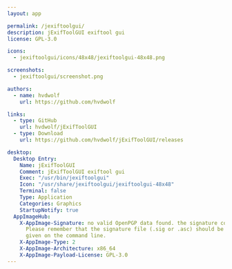 ```yaml
---
layout: app

permalink: /jexiftoolgui/
description: jExifToolGUI exiftool gui
license: GPL-3.0

icons:
  - jexiftoolgui/icons/48x48/jexiftoolgui-48x48.png

screenshots:
  - jexiftoolgui/screenshot.png

authors:
  - name: hvdwolf
    url: https://github.com/hvdwolf

links:
  - type: GitHub
    url: hvdwolf/jExifToolGUI
  - type: Download
    url: https://github.com/hvdwolf/jExifToolGUI/releases

desktop:
  Desktop Entry:
    Name: jExifToolGUI
    Comment: jExifToolGUI exiftool gui
    Exec: "/usr/bin/jexiftoolgui"
    Icon: "/usr/share/jexiftoolgui/jexiftoolgui-48x48"
    Terminal: false
    Type: Application
    Categories: Graphics
    StartupNotify: true
  AppImageHub:
    X-AppImage-Signature: no valid OpenPGP data found. the signature could not be verified.
      Please remember that the signature file (.sig or .asc) should be the first file
      given on the command line.
    X-AppImage-Type: 2
    X-AppImage-Architecture: x86_64
    X-AppImage-Payload-License: GPL-3.0
---
```

